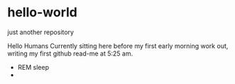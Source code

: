 # hello-world
just another repository

Hello Humans
Currently sitting here before my first early morning work out, writing my first github read-me at 5:25 am.
* REM sleep
* 
